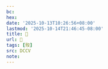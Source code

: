```yaml
---
bc:
hex:
date: '2025-10-13T10:26:56+08:00'
lastmod: '2025-10-14T21:46:45-08:00'
title: 􀛲
url: 􀛲
tags: [歿]
src: DCCV
note:
---
```

